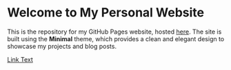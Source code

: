 # Welcome to My Personal Website

This is the repository for my GitHub Pages website, hosted <a href="https://www.fabioion.com" target="_blank">here</a>. The site is built using the **Minimal** theme, which provides a clean and elegant design to showcase my projects and blog posts.

<a href="https://example.com" onclick="window.open(this.href); return false;">Link Text</a>
